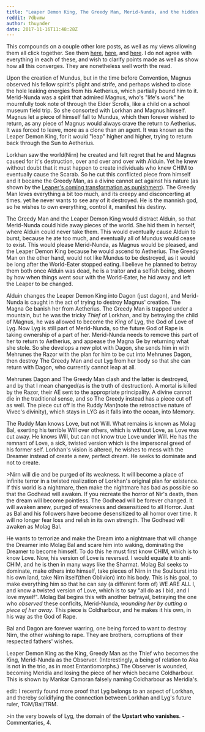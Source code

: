 ```yaml
---
title: "Leaper Demon King, The Greedy Man, Merid-Nunda, and the hidden Enantiomorph."
reddit: 7dbvmw
author: thuynder
date: 2017-11-16T11:48:28Z
---
```


This compounds on a couple other lore posts, as well as my views allowing them all click together.
See them [here](https://www.reddit.com/r/teslore/comments/6v3see/magnus_the_leaper_demon_king/), [here](https://www.reddit.com/r/teslore/comments/6s6sr8/theory_molag_bal_is_in_love_with_meridia/), and [here](https://www.reddit.com/r/teslore/comments/6surck/lore_challenge_how_would_michael_kirkbride_have/). I do not agree with everything in each of these, and wish to clarify points made as well as show how all this converges. They are nonetheless well worth the read.



Upon the creation of Mundus, but in the time before Convention, Magnus observed his fellow spirit's plight and strife, and perhaps wished to close the hole leaking energies from his Aetherius, which partially bound him to it.
Merid-Nunda was a spirit that admired Magnus, who's "life's work" he mournfully took note of through the Elder Scrolls, like a child on a school museum field trip. So she consorted with Lorkhan and Magnus himself. Magnus let a piece of himself fall to Mundus, which then forever wished to return, as any piece of Magnus would always crave the return to Aetherius. It was forced to leave, more as a clone than an agent. It was known as the Leaper Demon King, for it would "leap" higher and higher, trying to return back through the Sun to Aetherius.

Lorkhan saw the world(Nirn) he created and felt regret that he and Magnus caused for it's destruction, over and over and over with Alduin. Yet he knew without doubt that it must happen to create individuals who knew CHIM to eventually cause the Scarab. So he cut this conflicted piece from himself and it became the Greedy Man, as a divine cannot act against his nature (as shown by the [Leaper's coming transformation as punishment](https://www.imperial-library.info/content/seven-fights-aldudagga)). The Greedy Man loves everything a bit too much, and its creepy and disconcerting at times. yet he never wants to see any of it destroyed. He is the mannish god, so he wishes to own everything, control it, manifest his destiny.

The Greedy Man and the Leaper Demon King would distract Alduin, so that Merid-Nunda could hide away pieces of the world. She hid them in herself, where Alduin could never take them. This would eventually cause Alduin to burst, because he ate too much, and eventually all of Mundus would cease to exist. This would please Merid-Nunda, as Magnus would be pleased, and the Leaper Demon King because he would ascend to Aetherius. The Greedy Man on the other hand, would not like Mundus to be destroyed, as it would be long after the World-Eater stopped eating. I believe he planned to betray them both once Alduin was dead, he is a traitor and a selfish being, shown by how when things went sour with the World-Eater, he hid away and left the Leaper to be changed.

Alduin changes the Leaper Demon King into Dagon (just dagon), and Merid-Nunda is caught in the act of trying to destroy Magnus' creation. The Magna Ge banish her from Aetherius. The Greedy Man is trapped under a mountain, but he was the tricky *Thief* of Lorkhan, and by betraying the child of Magnus, he was allowed to become the *King* of Lyg, the God of Love of Lyg. Now Lyg is still part of Merid-Nunda, so the future God of Rape is taking ownership of a part of her. Merid-Nunda needs to remove this part of her to return to Aetherius, and appease the Magna Ge by returning what she stole. So she develops a new plot with Dagon, she sends him in with Mehrunes the Razor with the plan for him to be cut into Mehrunes Dagon, then destroy The Greedy Man and cut Lyg from her body so that she can return with Dagon, who currently cannot leap at all.

Mehrunes Dagon and The Greedy Man clash and the latter is destroyed, and by that I mean changed(as is the truth of destruction). A mortal is killed by the Razor, their AE sent to the appropriate principality. A divine cannot die in the traditional sense, and so The Greedy instead has a piece cut off as well. The piece cut off is the Ruddy Man(note the retroactive nature of Vivec's divinity), which stays in LYG as it falls into the ocean, into Memory. 

The Ruddy Man knows Love, but not Will. What remains is known as Molag Bal, exerting his terrible Will over others, which is without Love, as Love was cut away. He knows Will, but can not know true Love under Will. He has the remnant of Love, a sick, twisted version which is the impersonal greed of his former self. Lorkhan's vision is altered, he wishes to mess with the Dreamer instead of create a new, perfect dream. He seeks to dominate and not to create. 

&gt;Nirn will die and be purged of its weakness. It will become a place of infinite terror in a twisted realization of Lorkhan's original plan for existence. If this world is a nightmare, then make the nightmare has bad as possible so that the Godhead will awaken. If you recreate the horror of Nir's death, then the dream will become pointless. The Godhead will be forever changed. It will awaken anew, purged of weakness and desensitized to all Horror. Just as Bal and his followers have become desensitized to all horror over time. It will no longer fear loss and relish in its own strength. The Godhead will awaken as Molag Bal.

He wants to terrorize and make the Dream into a nightmare that will change the Dreamer into Molag Bal and scare him into waking, dominating the Dreamer to become himself. To do this he must first know CHIM, which is to know Love. Now, his version of Love is reversed. I would equate it to anti-CHIM, and he is then in many ways like the Sharmat. Molag Bal seeks to dominate, make others into himself, take pieces of Nirn in the Soulburst into his own land, take Nirn itself(then Oblivion) into his body. This is his goal, to make everything him so that he can say (a different form of) WE ARE ALL I, and know a twisted version of Love, which is to say "all do as I bid, and I love myself". Molag Bal begins this with another betrayal, betraying the one who *observed* these conflcits, Merid-Nunda, *wounding her by cutting a piece of her away*. This piece is Coldharbour, and he makes it his own, in his way as the God of Rape.

Bal and Dagon are forever warring, one being forced to want to destroy Nirn, the other wishing to rape. They are brothers, corruptions of their respected fathers' wishes. 

Leaper Demon King as the King, Greedy Man as the Thief who becomes the King, Merid-Nunda as the Observer. (Interestingly, a being of relation to Aka is not in the trio, as in most Entantiomorphs.) The Observer is wounded, becoming Meridia and losing the piece of her which became Coldharbour. This is shown by Mankar Camoran falsely naming Coldharbour as Meridia's.



edit: I recently found more proof that Lyg belongs to an aspect of Lorkhan, and thereby solidifying the connection between Lorkhan and Lyg's future ruler, TGM/Bal/TRM.

&gt;in the very bowels of Lyg, the domain of the **Upstart who vanishes**.
-Commentaries, 4.

